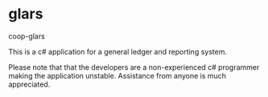 # glars
coop-glars

This is a c# application for a general ledger and reporting system. 

Please note that that the developers are a non-experienced c# programmer making the application unstable. Assistance from anyone is much appreciated.

